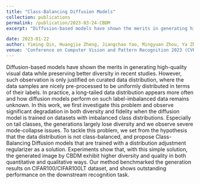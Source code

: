 ```yaml
---
title: "Class-Balancing Diffusion Models"
collection: publications
permalink: /publication/2023-03-24-CBDM
excerpt: "Diffusion-based models have shown the merits in generating high-quality visual data while preserving better diversity in recent studies. However, such observation is only justified on curated data distribution, where the data samples are nicely pre-processed to be uniformly distributed in terms of their labels. In practice, a long-tailed data distribution appears more often and how diffusion models perform on such label-imbalanced data remains unknown. In this work, we first investigate this problem and observe significant degradation in both diversity and fidelity when the diffusion model is trained on datasets with imbalanced class distributions. Especially on tail classes, the generations largely lose diversity and we observe severe mode-collapse issues. To tackle this problem, we set from the hypothesis that the data distribution is not class-balanced, and propose Class-Balancing Diffusion models that are trained with a distribution adjustment regularizer as a solution. Experiments show that, with this simple solution, the generated image by CBDM exhibit higher diversity and quality in both quantitative and qualitative ways. Our method benchmarked the generation results on CIFAR100/CIFAR100LT dataset, and shows outstanding performance on the downstream recognition task."

date: 2023-01-22
author: Yiming Qin, Huangjie Zheng, Jiangchao Yao, Mingyuan Zhou, Ya Zhang
venue: 'Conference on Computer Vision and Pattern Recognition 2023 (CVPR 2023)'
---
```

Diffusion-based models have shown the merits in generating high-quality visual data while preserving better diversity in recent studies. However, such observation is only justified on curated data distribution, where the data samples are nicely pre-processed to be uniformly distributed in terms of their labels. In practice, a long-tailed data distribution appears more often and how diffusion models perform on such label-imbalanced data remains unknown. In this work, we first investigate this problem and observe significant degradation in both diversity and fidelity when the diffusion model is trained on datasets with imbalanced class distributions. Especially on tail classes, the generations largely lose diversity and we observe severe mode-collapse issues. To tackle this problem, we set from the hypothesis that the data distribution is not class-balanced, and propose Class-Balancing Diffusion models that are trained with a distribution adjustment regularizer as a solution. Experiments show that, with this simple solution, the generated image by CBDM exhibit higher diversity and quality in both quantitative and qualitative ways. Our method benchmarked the generation results on CIFAR100/CIFAR100LT dataset, and shows outstanding performance on the downstream recognition task.